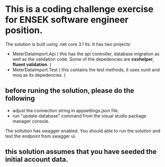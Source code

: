# This is a coding challenge exercise for ENSEK software engineer position.

The solution is built using .net core 3.1 lts. It has two projects
- MeterDataImport.Api ( this has the api controller, database migration as well as the validation code. Some of the depedencies are **csvhelper**, **fluent validation**. )
- MeterDataImport.Test ( this contains the test methods, it uses xunit and moq as its depedencies. )

## before runing the solution, please do the following ##
- adjust the connection string in appsettings.json file.
- run "update-database" command from the visual studio package manager console.

The soltution has swagger enabled. You should able to run the solution and test the endpoint from swagger ui.

## this solution assumes that you have seeded the initial account data.
